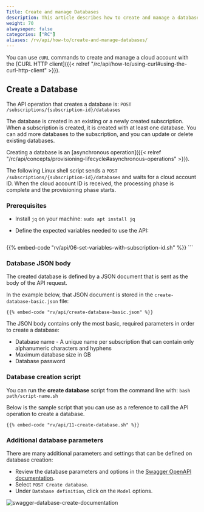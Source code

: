 ```yaml
---
Title: Create and manage Databases
description: This article describes how to create and manage a database using `cURL` commands.
weight: 70
alwaysopen: false
categories: ["RC"]
aliases: /rv/api/how-to/create-and-manage-databases/
---
```

You can use `cURL` commands to create and manage a cloud account
with the [CURL HTTP client]({{< relref "/rc/api/how-to/using-curl#using-the-curl-http-client" >}}).

## Create a Database

The API operation that creates a database is: `POST /subscriptions/{subscription-id}/databases`

The database is created in an existing or a newly created subscription.
When a subscription is created, it is created with at least one database.
You can add more databases to the subscription, and you can update or delete existing databases.

Creating a database is an [asynchronous operation]({{< relref "/rc/api/concepts/provisioning-lifecycle#asynchronous-operations" >}}).

The following Linux shell script sends a `POST /subscriptions/{subscription-id}/databases` and waits for a cloud account ID.
When the cloud account ID is received, the processing phase is complete and the provisioning phase starts.

### Prerequisites

- Install `jq` on your machine: `sudo apt install jq`
- Define the expected variables needed to use the API:

    ```shell
{{% embed-code "rv/api/06-set-variables-with-subscription-id.sh" %}}
    ```

### Database JSON body

The created database is defined by a JSON document that is sent as the body of the API request.

In the example below, that JSON document is stored in the `create-database-basic.json` file:

```shell
{{% embed-code "rv/api/create-database-basic.json" %}}
```

The JSON body contains only the most basic, required parameters in order to create a database:

- Database name - A unique name per subscription that can contain only alphanumeric characters and hyphens
- Maximum database size in GB
- Database password

### Database creation script

You can run the **create database** script from the command line with: `bash path/script-name.sh`

Below is the sample script that you can use as a reference to call the API operation to create a database.

```shell
{{% embed-code "rv/api/11-create-database.sh" %}}
```

### Additional database parameters

There are many additional parameters and settings that can be defined on database creation:

- Review the database parameters and options in the [Swagger OpenAPI documentation](https://api.redislabs.com/v1/swagger-ui.html#/Databases).
- Select `POST Create database`.
- Under `Database definition`, click on the `Model` options.

![swagger-database-create-documentation](/images/rv/api/swagger-database-create-documentation.png)
